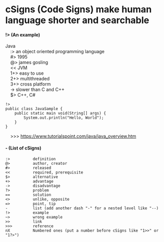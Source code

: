 # cSigns (Code Signs) make human language shorter and searchable

#### !> (An example)
Java<br>
&nbsp;&nbsp;&nbsp;&nbsp;:> an object oriented programming language<br>
&nbsp;&nbsp;&nbsp;&nbsp;#> 1995<br>
&nbsp;&nbsp;&nbsp;&nbsp;@> james gosling<br>
&nbsp;&nbsp;&nbsp;&nbsp;<< JVM<br>
&nbsp;&nbsp;&nbsp;&nbsp;1+> easy to use<br>
&nbsp;&nbsp;&nbsp;&nbsp;2+> multithreaded<br>
&nbsp;&nbsp;&nbsp;&nbsp;3+> cross platform<br>
&nbsp;&nbsp;&nbsp;&nbsp;-> slower than C and C++<br>
&nbsp;&nbsp;&nbsp;&nbsp;$> C++, C#<br>

	!>
    public class JavaSample {
        public static main void(String[] args) {
            System.out.println("Hello, World");
        }
    }
    
&nbsp;&nbsp;&nbsp;&nbsp;>>> https://www.tutorialspoint.com/java/java_overview.htm

#### - (List of cSigns)

```
:>			definition
@>			author, creator
#>			released
<<			required, prerequisite
$>			alternative
+>			advantage
->			disadvantage
?>			problem
==			solution
<>			unlike, opposite
=>			point, tip
-			list (add another dash "-" for a nested level like "--)
!>			example
~>			wrong example
>>			link
>>>			reference
nX			Numbered ones (put a number before cSigns like "1>>" or "1?>")
```